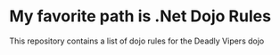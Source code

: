 My favorite path is .Net
Dojo Rules
==========

This repository contains a list of dojo rules for the Deadly Vipers dojo
